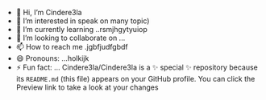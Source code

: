 - 👋 Hi, I’m Cindere3la
- 👀 I’m interested in speak on many topic)
- 🌱 I’m currently learning ..rsmjhgytyuiop
- 💞️ I’m looking to collaborate on ...
- 📫 How to reach me .jgbfjudfgbdf
- 😄 Pronouns: ...holkijk
- ⚡ Fun fact: ...
Cindere3la/Cindere3la is a ✨ special ✨ repository because its `README.md` (this file) appears on your GitHub profile.
You can click the Preview link to take a look at your changes
